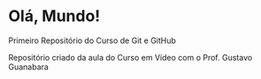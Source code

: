 # Olá, Mundo!
 Primeiro Repositório do Curso de Git e GitHub

Repositório criado da aula do Curso em Vídeo com o Prof. Gustavo Guanabara